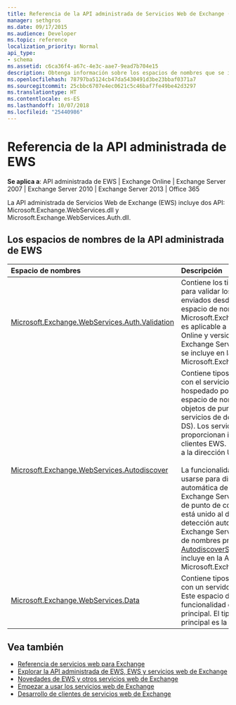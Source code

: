 ```yaml
---
title: Referencia de la API administrada de Servicios Web de Exchange (EWS)
manager: sethgros
ms.date: 09/17/2015
ms.audience: Developer
ms.topic: reference
localization_priority: Normal
api_type:
- schema
ms.assetid: c6ca36f4-a67c-4e3c-aae7-9ead7b704e15
description: Obtenga información sobre los espacios de nombres que se incluyen en la API administrada de EWS.
ms.openlocfilehash: 78797ba5124cb47da5430491d3be23bbaf0371a7
ms.sourcegitcommit: 25cbbc6707e4ec0621c5c46baf7fe49be42d3297
ms.translationtype: HT
ms.contentlocale: es-ES
ms.lasthandoff: 10/07/2018
ms.locfileid: "25440986"
---
```

# <a name="ews-managed-api-reference"></a>Referencia de la API administrada de EWS

**Se aplica a**: API administrada de EWS | Exchange Online | Exchange Server 2007 | Exchange Server 2010 | Exchange Server 2013 | Office 365

La API administrada de Servicios Web de Exchange (EWS) incluye dos API: Microsoft.Exchange.WebServices.dll y Microsoft.Exchange.WebServices.Auth.dll.

## <a name="ews-managed-api-namespaces"></a>Los espacios de nombres de la API administrada de EWS

|Espacio de nombres |Descripción |
|:---------|:-----------|
|[Microsoft.Exchange.WebServices.Auth.Validation](https://docs.microsoft.com/dotnet/api/microsoft.exchange.webservices.auth.validation?view=exchange-ews-api) |Contiene los tipos y los métodos que se usan para validar los token de identidad de usuario enviados desde un servidor de Exchange. El espacio de nombre Microsoft.Exchange.WebServices.Auth.Validation es aplicable a los clientes que tienen Exchange Online y versiones de Exchange a partir de Exchange Server 2013. Este espacio de nombre se incluye en la API de Microsoft.Exchange.WebServices.Auth.dll.|
|[Microsoft.Exchange.WebServices.Autodiscover](https://docs.microsoft.com/dotnet/api/microsoft.exchange.webservices.autodiscover?view=exchange-ews-api)|Contiene tipos que se usan para comunicarse con el servicio de detección automática hospedado por un servidor de Exchange. Este espacio de nombres también se usa para buscar objetos de punto de conexión de servicio en servicios de dominio de Active Directory (AD DS). Los servicios de detección automática proporcionan información de configuración a los clientes EWS. Esto permite a los clientes dirigirse a la dirección URL del servicio correspondiente.<br/><br/>La funcionalidad del espacio de nombres puede usarse para dirigir el servicio de detección automática de POX introducido en Microsoft Exchange Server 2007, la búsqueda de objeto de punto de conexión de servicio si el cliente está unido al dominio o el punto de conexión de detección automática de SOAP se introdujo en Exchange Server 2010. El tipo de este espacio de nombres principal es la [clase AutodiscoverService](https://docs.microsoft.com/dotnet/api/microsoft.exchange.webservices.autodiscover.autodiscoverservice?view=exchange-ews-api). Este espacio de nombre se incluye en la API de Microsoft.Exchange.WebServices.dll.|
|[Microsoft.Exchange.WebServices.Data](https://docs.microsoft.com/dotnet/api/microsoft.exchange.webservices.data?view=exchange-ews-api)| Contiene tipos que se usan para comunicarse con un servidor de Exchange mediante EWS. Este espacio de nombres proporciona la funcionalidad de la API administrada de EWS principal. El tipo de este espacio de nombres principal es la [clase ExchangeService](https://docs.microsoft.com/dotnet/api/microsoft.exchange.webservices.data.exchangeservice?view=exchange-ews-api).|

## <a name="see-also"></a>Vea también

- [Referencia de servicios web para Exchange](web-services-reference-for-exchange.md)
- [Explorar la API administrada de EWS, EWS y servicios web de Exchange](../exchange-web-services/explore-the-ews-managed-api-ews-and-web-services-in-exchange.md)
- [Novedades de EWS y otros servicios web de Exchange](../exchange-web-services/whats-new-in-ews-and-other-web-services-in-exchange.md)
- [Empezar a usar los servicios web de Exchange](../exchange-web-services/start-using-web-services-in-exchange.md)
- [Desarrollo de clientes de servicios web de Exchange](../exchange-web-services/develop-web-service-clients-for-exchange.md)

